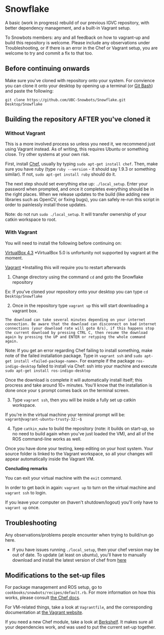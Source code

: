 # Snowflake

A basic (work in progress) rebuild of our previous IGVC repository, with better dependency management, and a built-in Vagrant setup.

To Snowbots members: any and all feedback on how to vagrant-up and build this repository is welcome. Please include any observations under Troubleshooting, or if there is an error in the Chef or Vagrant setup, you are welcome to try and commit a fix to that too.

Before continuing onwards
----------------------------
Make sure you've cloned with repository onto your system. For convience you can clone it onto your desktop by opening up a terminal (or [Git Bash](https://git-scm.com/downloads)) and paste the following:

`git clone https://github.com/UBC-Snowbots/Snowflake.git Desktop/Snowflake`

Building the repository AFTER you've cloned it
----------------------------

### Without Vagrant ###

This is a more involved process so unless you need it, we recommend just using Vagrant instead. As of writing, this requires Ubuntu or something close. Try other systems at your own risk.

First, install [Chef](https://www.chef.io/chef/), usually by typing `sudo apt-get install chef`. Then, make sure you have ruby (type `ruby --version` - it should say 1.9.3 or something similar). If not, `sudo apt-get install ruby` should do it.

The next step should set everything else up: `./local_setup`. Enter your password when prompted, and once it completes everything should be in the right places. When we release updates to the build (like adding new libraries such as OpenCV, or fixing bugs), you can safely re-run this script in order to painlessly install those updates.

Note: do not run `sudo ./local_setup`. It will transfer ownership of your catkin workspace to root.

### With Vagrant ###
You will need to install the following before continuing on:

[VirtualBox 4.3](http://www.virtualbox.org/wiki/Download_Old_Builds_4_3) *VirtualBox 5.0 is unfortunity not supported by vagrant at the moment.

[Vagrant](http://www.vagrantup.com/downloads.html) *Installing this will require you to restart afterwards

1) Change directory using the command `cd` and goto the Snowflake repository 

Ex: If you've cloned your repository onto your desktop you can type `cd Desktop/Snowflake`

2) Once in the repository type `vagrant up` this will start downloading a vagrant box.

`The download can take several minutes depending on your internet connection. Be aware that the download can disconnect on bad internet connections (your download rate will goto 0/s), if this happens stop the current download by pressing CTRL C, then resume the download again by pressing the UP and ENTER or retyping the whole command again.`

Note: If you get an error regarding Chef failing to install something, make note of the failed installation package. Type in `vagrant ssh` and `sudo apt-get install <failed-package-name>`. For example if the package `ros-indigo-desktop` failed to install via Chef: ssh into your machine and execute `sudo apt-get install ros-indigo-desktop` 

Once the download is complete it will automatically install itself; this procress and take around 10+ minutes. You'll know that the installation is done once your `$` prompt comes back on the terminal screen.

3) Type `vagrant ssh`, then you will be inside a fully set up catkin workspace. 

If you're in the virtual machine your terminal prompt will be: `vagrant@vagrant-ubuntu-trusty-32:~$`

4) Type `catkin_make` to build the repository (note: it builds on start-up, so no need to build again when you've just loaded the VM), and all of the ROS command-line works as well.

Once you have done your testing, keep editing on your host system. Your source folder is linked to the Vagrant workspace, so all your changes will appear automatically inside the Vagrant VM.

**Concluding remarks**

You can exit your virtual machine with the `exit` command.

In order to get back in again: `vagrant up` to turn on the virtual machine and `vagrant ssh` to login.

If you leave your computer on (haven't shutdown/logout) you'll only have to `vagrant up` once.

Troubleshooting
---------------

Any observations/problems people encounter when trying to build/run go here.

- If you have issues running `./local_setup`, then your chef version may be out of date. To update (at least on ubuntu), you'll have to manually download and install the latest version of chef from [here](https://downloads.chef.io/chef-client/ubuntu/)

Modifications to the set-up files
---------------------------------

For package management and ROS setup, go to `cookbooks/snowbots/recipes/default.rb`. For more information on how this works, please consult [the Chef docs](http://docs.chef.io/release/12-4/#getting-started).

For VM-related things, take a look at `Vagrantfile`, and the corresponding documentation at [the Vagrant website](https://docs.vagrantup.com/v2/).

If you need a new Chef module, take a look at [Berkshelf](http://berkshelf.com/). It makes sure all your dependencies work, and was used to put the current set-up together.
